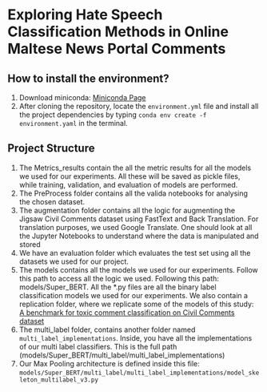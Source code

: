 # Exploring Hate Speech Classification Methods in Online Maltese News Portal Comments

## How to install the environment? 

1) Download miniconda: [Miniconda Page](https://docs.anaconda.com/miniconda/miniconda-install/)
2) After cloning the repository, locate the ```environment.yml``` file and install all the project dependencies by typing ```conda env create -f environment.yaml``` in the terminal.


## Project Structure

1) The Metrics_results contain the all the metric results for all the models we used for our experiments. All these will be saved as pickle files, while training, validation, and evaluation of models are performed.
2) The PreProcess folder contains all the valida notebooks for analysing the chosen dataset.
3) The augmentation folder contains all the logic for augmenting the Jigsaw Civil Comments dataset using FastText and Back Translation. For translation purposes, we used Google Translate. One should look at all the Jupyter Notebooks to understand where the data is manipulated and stored
4) We have an evaluation folder which evaluates the test set using all the datasets we used for our project.
5) The models contains all the models we used for our experiments. Follow this path to access all the logic we used. Following this path: models/Super_BERT. All the *.py files are all the binary label classification models we used for our experiments. We also contain a replication folder, where we replicate some of the models of this study: [A benchmark for toxic comment classification on Civil Comments dataset](https://paperswithcode.com/paper/a-benchmark-for-toxic-comment-classification#code)
6) The multi_label folder, contains another folder named ```multi_label_implementations```. Inside, you have all the implementations of our multi label classifiers. This is the full path (models/Super_BERT/multi_label/multi_label_implementations)
7) Our Max Pooling architecture is defined inside this file: ```models/Super_BERT/multi_label/multi_label_implementations/model_skeleton_multilabel_v3.py```
